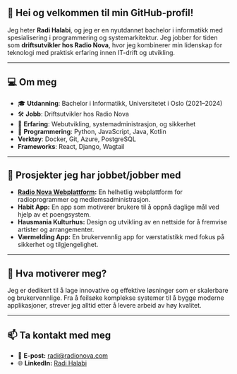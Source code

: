 
## 👋 Hei og velkommen til min GitHub-profil!

Jeg heter **Radi Halabi**, og jeg er en nyutdannet bachelor i informatikk med spesialisering i programmering og systemarkitektur. Jeg jobber for tiden som **driftsutvikler hos Radio Nova**, hvor jeg kombinerer min lidenskap for teknologi med praktisk erfaring innen IT-drift og utvikling.

---

## 💻 Om meg
- 🎓 **Utdanning**: Bachelor i Informatikk, Universitetet i Oslo (2021–2024)
- 🛠️ **Jobb**: Driftsutvikler hos Radio Nova
- 🌱 **Erfaring**: Webutvikling, systemadministrasjon, og sikkerhet
- 🚀 **Programmering**: Python, JavaScript, Java, Kotlin
- **Verktøy**: Docker, Git, Azure, PostgreSQL
- **Frameworks**: React, Django, Wagtail

---

## 🚀 Prosjekter jeg har jobbet/jobber med
- **[Radio Nova Webplattform](https://radionova.no):** En helhetlig webplattform for radioprogrammer og medlemsadministrasjon.
- **Habit App:** En app som motiverer brukere til å oppnå daglige mål ved hjelp av et poengsystem.
- **Hausmania Kulturhus:** Design og utvikling av en nettside for å fremvise artister og arrangementer.
- **Værmelding App:** En brukervennlig app for værstatistikk med fokus på sikkerhet og tilgjengelighet.

---

## 🌟 Hva motiverer meg?
Jeg er dedikert til å lage innovative og effektive løsninger som er skalerbare og brukervennlige. Fra å feilsøke komplekse systemer til å bygge moderne applikasjoner, strever jeg alltid etter å levere arbeid av høy kvalitet.

---

## 📫 Ta kontakt med meg
- 📧 **E-post:** radi@radionova.com
- 🌐 **LinkedIn:** [Radi Halabi](https://www.linkedin.com/in/radi-halabi-4421011ba/)

